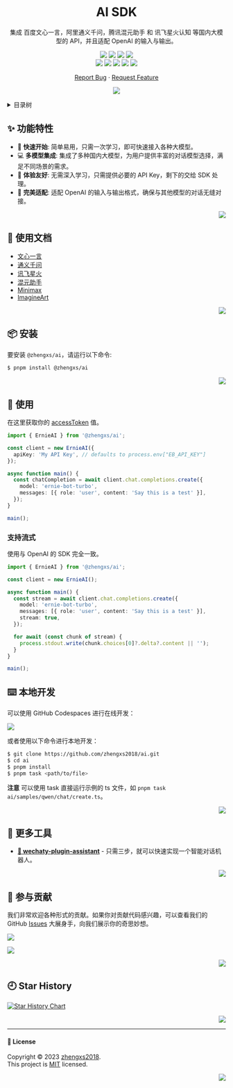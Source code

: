 <div align="center"><a name="readme-top"></a>

<h1>AI SDK</h1>

集成 百度文心一言，阿里通义千问，腾讯混元助手 和 讯飞星火认知 等国内大模型的 API，并且适配 OpenAI 的输入与输出。

[![][npm-types-shield]][npm-types-link]
[![][npm-release-shield]][npm-release-link]
[![][npm-downloads-shield]][npm-downloads-link]
[![][github-releasedate-shield]][github-releasedate-link]<br/>
[![][github-contributors-shield]][github-contributors-link]
[![][github-forks-shield]][github-forks-link]
[![][github-stars-shield]][github-stars-link]
[![][github-issues-shield]][github-issues-link]
[![][github-license-shield]][github-license-link]

[Report Bug][github-issues-link] · [Request Feature][github-issues-link]

![](https://raw.githubusercontent.com/andreasbm/readme/master/assets/lines/rainbow.png)

</div>

<details>
<summary><kbd>目录树</kbd></summary>

#### TOC

- [✨ 功能特性](#-功能特性)
- [📖 使用文档](#-使用文档)
- [📦 安装](#-安装)
- [🔗 更多工具](#-更多工具)
- [🤝 参与贡献](#-参与贡献)

<br/>

</details>

## ✨ 功能特性

- 🚀 **快速开始**: 简单易用，只需一次学习，即可快速接入各种大模型。
- 💻 **多模型集成**: 集成了多种国内大模型，为用户提供丰富的对话模型选择，满足不同场景的需求。
- 💎 **体验友好**: 无需深入学习，只需提供必要的 API Key，剩下的交给 SDK 处理。
- 🔌 **完美适配**: 适配 OpenAI 的输入与输出格式，确保与其他模型的对话无缝对接。

<div align="right">

[![][back-to-top]](#readme-top)

</div>

## 📖 使用文档

- [文心一言](./doc/ernie.md)
- [通义千问](./doc/qwen.md)
- [讯飞星火](./doc/spark.md)
- [混元助手](./doc/hunyuan.md)
- [Minimax](./doc/minimax.md)
- [ImagineArt](./doc/vyro.md)

<div align="right">

[![][back-to-top]](#readme-top)

</div>

## 📦 安装

要安装 `@zhengxs/ai`，请运行以下命令:

```bash
$ pnpm install @zhengxs/ai
```

<div align="right">

[![][back-to-top]](#readme-top)

</div>

## 👋 使用

在这里获取你的 [accessToken](https://aistudio.baidu.com/index/accessToken) 值。

```ts
import { ErnieAI } from '@zhengxs/ai';

const client = new ErnieAI({
  apiKey: 'My API Key', // defaults to process.env["EB_API_KEY"]
});

async function main() {
  const chatCompletion = await client.chat.completions.create({
    model: 'ernie-bot-turbo',
    messages: [{ role: 'user', content: 'Say this is a test' }],
  });
}

main();
```

### 支持流式

使用与 OpenAI 的 SDK 完全一致。

```ts
import { ErnieAI } from '@zhengxs/ai';

const client = new ErnieAI();

async function main() {
  const stream = await client.chat.completions.create({
    model: 'ernie-bot-turbo',
    messages: [{ role: 'user', content: 'Say this is a test' }],
    stream: true,
  });

  for await (const chunk of stream) {
    process.stdout.write(chunk.choices[0]?.delta?.content || '');
  }
}

main();
```

## ⌨️ 本地开发

可以使用 GitHub Codespaces 进行在线开发：

[![][github-codespace-shield]][github-codespace-link]

或者使用以下命令进行本地开发：

```bash
$ git clone https://github.com/zhengxs2018/ai.git
$ cd ai
$ pnpm install
$ pnpm task <path/to/file>
```

**注意** 可以使用 task 直接运行示例的 ts 文件，如 `pnpm task ai/samples/qwen/chat/create.ts`。

<div align="right">

[![][back-to-top]](#readme-top)

</div>

## 🔗 更多工具

- **[🤖 wechaty-plugin-assistant](https://github.com/zhengxs2018/wechaty-plugin-assistant)** - 只需三步，就可以快速实现一个智能对话机器人。

<div align="right">

[![][back-to-top]](#readme-top)

</div>

## 🤝 参与贡献

我们非常欢迎各种形式的贡献。如果你对贡献代码感兴趣，可以查看我们的 GitHub [Issues][github-issues-link] 大展身手，向我们展示你的奇思妙想。

[![][pr-welcome-shield]][pr-welcome-link]

[![][github-contrib-shield]][github-contrib-link]

<div align="right">

[![][back-to-top]](#readme-top)

</div>

## 🕘 Star History

[![Star History Chart](https://api.star-history.com/svg?repos=zhengxs2018/ai&type=Date)](https://star-history.com/#zhengxs2018/ai&Date)

<div align="right">

[![][back-to-top]](#readme-top)

</div>

---

#### 📝 License

Copyright © 2023 [zhengxs2018][profile-link]. <br />
This project is [MIT](./LICENSE) licensed.

<div align="right">

[![][back-to-top]](#readme-top)

</div>

[profile-link]: https://github.com/zhengxs2018
[back-to-top]: https://img.shields.io/badge/-BACK_TO_TOP-black?style=flat-square
[aliyun-dashscope-model-list]: https://help.aliyun.com/zh/dashscope/developer-reference/model-square/
[npm-release-shield]: https://img.shields.io/npm/v/@zhengxs/ai?color=369eff&labelColor=black&logo=npm&logoColor=white&style=flat-square
[npm-release-link]: https://www.npmjs.com/package/@zhengxs/ai
[npm-downloads-shield]: https://img.shields.io/npm/dt/@zhengxs/ai?labelColor=black&style=flat-square
[npm-downloads-link]: https://www.npmjs.com/package/@zhengxs/ai
[npm-types-shield]: https://img.shields.io/npm/types/@zhengxs/ai?labelColor=black&style=flat-square
[npm-types-link]: https://www.npmjs.com/package/@zhengxs/ai
[github-issues-link]: https://github.com/zhengxs2018/ai/issues
[pr-welcome-shield]: https://img.shields.io/badge/%F0%9F%A4%AF%20PR%20WELCOME-%E2%86%92-ffcb47?labelColor=black&style=for-the-badge
[pr-welcome-link]: https://github.com/zhengxs2018/ai/pulls
[github-contrib-shield]: https://contrib.rocks/image?repo=zhengxs2018%2Fai
[github-contrib-link]: https://github.com/zhengxs2018/ai/graphs/contributors
[github-codespace-shield]: https://github.com/codespaces/badge.svg
[github-codespace-link]: https://codespaces.new/zhengxs2018/ai
[npm-release-shield]: https://img.shields.io/npm/v/@zhengxs/ai?color=369eff&labelColor=black&logo=npm&logoColor=white&style=flat-square
[npm-release-link]: https://www.npmjs.com/package/@zhengxs/ai
[github-releasedate-shield]: https://img.shields.io/github/release-date/zhengxs2018/ai?labelColor=black&style=flat-square
[github-releasedate-link]: https://github.com/zhengxs2018/ai/releases
[github-contributors-shield]: https://img.shields.io/github/contributors/zhengxs2018/ai?color=c4f042&labelColor=black&style=flat-square
[github-contributors-link]: https://github.com/zhengxs2018/ai/graphs/contributors
[github-forks-shield]: https://img.shields.io/github/forks/zhengxs2018/ai?color=8ae8ff&labelColor=black&style=flat-square
[github-forks-link]: https://github.com/zhengxs2018/ai/network/members
[github-stars-shield]: https://img.shields.io/github/stars/zhengxs2018/ai?color=ffcb47&labelColor=black&style=flat-square
[github-stars-link]: https://github.com/zhengxs2018/ai/network/stargazers
[github-issues-shield]: https://img.shields.io/github/issues/zhengxs2018/ai?color=ff80eb&labelColor=black&style=flat-square
[github-issues-link]: https://github.com/zhengxs2018/ai/issues
[github-license-shield]: https://img.shields.io/github/license/zhengxs2018/ai?color=white&labelColor=black&style=flat-square
[github-license-link]: https://github.com/zhengxs2018/ai/blob/main/LICENSE
